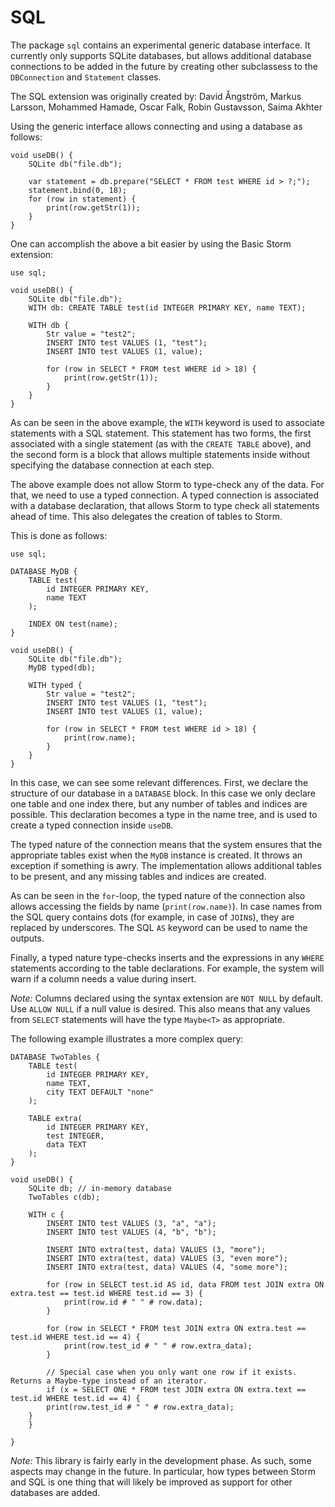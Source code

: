 SQL
====

The package `sql` contains an experimental generic database interface. It currently only supports
SQLite databases, but allows additional database connections to be added in the future by creating
other subclassess to the `DBConnection` and `Statement` classes.

The SQL extension was originally created by: David Ångström, Markus Larsson, Mohammed Hamade, Oscar
Falk, Robin Gustavsson, Saima Akhter

Using the generic interface allows connecting and using a database as follows:

```
void useDB() {
    SQLite db("file.db");

    var statement = db.prepare("SELECT * FROM test WHERE id > ?;");
    statement.bind(0, 18);
    for (row in statement) {
        print(row.getStr(1));
    }
}
```

One can accomplish the above a bit easier by using the Basic Storm extension:

```
use sql;

void useDB() {
    SQLite db("file.db");
    WITH db: CREATE TABLE test(id INTEGER PRIMARY KEY, name TEXT);

    WITH db {
        Str value = "test2";
        INSERT INTO test VALUES (1, "test");
        INSERT INTO test VALUES (1, value);

        for (row in SELECT * FROM test WHERE id > 18) {
            print(row.getStr(1));
        }
    }
}
```

As can be seen in the above example, the `WITH` keyword is used to associate statements with a SQL
statement. This statement has two forms, the first associated with a single statement (as with the
`CREATE TABLE` above), and the second form is a block that allows multiple statements inside without
specifying the database connection at each step.

The above example does not allow Storm to type-check any of the data. For that, we need to use a
typed connection. A typed connection is associated with a database declaration, that allows Storm to
type check all statements ahead of time. This also delegates the creation of tables to Storm.

This is done as follows:

```
use sql;

DATABASE MyDB {
    TABLE test(
        id INTEGER PRIMARY KEY,
        name TEXT
    );

    INDEX ON test(name);
}

void useDB() {
    SQLite db("file.db");
    MyDB typed(db);

    WITH typed {
        Str value = "test2";
        INSERT INTO test VALUES (1, "test");
        INSERT INTO test VALUES (1, value);

        for (row in SELECT * FROM test WHERE id > 18) {
            print(row.name);
        }
    }
}
```

In this case, we can see some relevant differences. First, we declare the structure of our database
in a `DATABASE` block. In this case we only declare one table and one index there, but any number of
tables and indices are possible. This declaration becomes a type in the name tree, and is used to
create a typed connection inside `useDB`.

The typed nature of the connection means that the system ensures that the appropriate tables exist
when the `MyDB` instance is created. It throws an exception if something is awry. The implementation
allows additional tables to be present, and any missing tables and indices are created.

As can be seen in the `for`-loop, the typed nature of the connection also allows accessing the
fields by name (`print(row.name)`). In case names from the SQL query contains dots (for example, in
case of `JOIN`s), they are replaced by underscores. The SQL `AS` keyword can be used to name the
outputs.

Finally, a typed nature type-checks inserts and the expressions in any `WHERE` statements according
to the table declarations. For example, the system will warn if a column needs a value during
insert.

*Note:* Columns declared using the syntax extension are `NOT NULL` by default. Use `ALLOW NULL` if a
 null value is desired. This also means that any values from `SELECT` statements will have the type
 `Maybe<T>` as appropriate.

The following example illustrates a more complex query:

```
DATABASE TwoTables {
    TABLE test(
        id INTEGER PRIMARY KEY,
        name TEXT,
        city TEXT DEFAULT "none"
    );

    TABLE extra(
        id INTEGER PRIMARY KEY,
        test INTEGER,
        data TEXT
    );
}

void useDB() {
    SQLite db; // in-memory database
    TwoTables c(db);

    WITH c {
        INSERT INTO test VALUES (3, "a", "a");
        INSERT INTO test VALUES (4, "b", "b");

        INSERT INTO extra(test, data) VALUES (3, "more");
        INSERT INTO extra(test, data) VALUES (3, "even more");
        INSERT INTO extra(test, data) VALUES (4, "some more");

        for (row in SELECT test.id AS id, data FROM test JOIN extra ON extra.test == test.id WHERE test.id == 3) {
            print(row.id # " " # row.data);
        }

        for (row in SELECT * FROM test JOIN extra ON extra.test == test.id WHERE test.id == 4) {
            print(row.test_id # " " # row.extra_data);
        }

        // Special case when you only want one row if it exists. Returns a Maybe-type instead of an iterator.
        if (x = SELECT ONE * FROM test JOIN extra ON extra.text == test.id WHERE test.id == 4) {
	    print(row.test_id # " " # row.extra_data);
	}
    }

}
```

*Note:* This library is fairly early in the development phase. As such, some aspects may change in
the future. In particular, how types between Storm and SQL is one thing that will likely be improved
as support for other databases are added.
